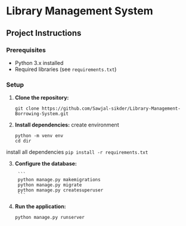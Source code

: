 # Library Management System

## Project Instructions

### Prerequisites
- Python 3.x installed
- Required libraries (see `requirements.txt`)

### Setup

1. **Clone the repository:**
      ```
      git clone https://github.com/Sawjal-sikder/Library-Management-Borrowing-System.git
      ```

2. **Install dependencies:**
create environment
      ``` 
      python -m venv env
      cd dir
      ```
install all dependencies
      ```
      pip install -r requirements.txt
      ```

3. **Configure the database:**

        ```
        python manage.py makemigrations
        python manage.py migrate
        python manage.py createsuperuser
        ```

4. **Run the application:**
      ```
      python manage.py runserver
      ```
